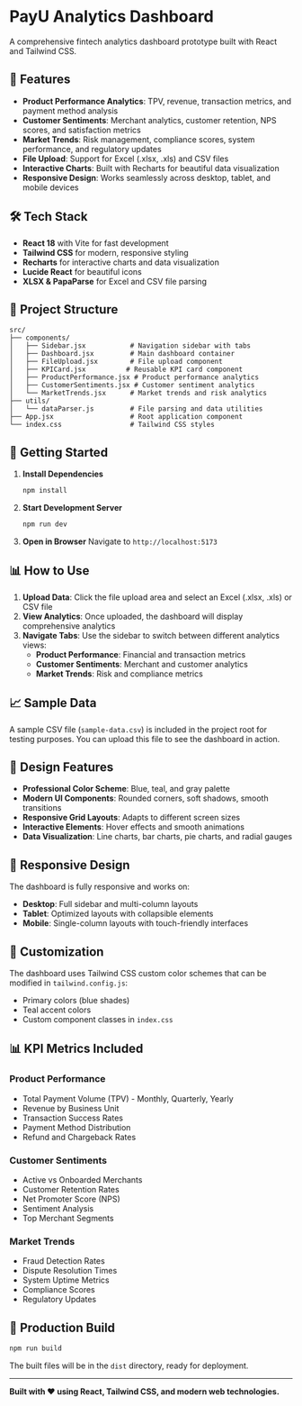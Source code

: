 # PayU Analytics Dashboard

A comprehensive fintech analytics dashboard prototype built with React and Tailwind CSS.

## 🚀 Features

- **Product Performance Analytics**: TPV, revenue, transaction metrics, and payment method analysis
- **Customer Sentiments**: Merchant analytics, customer retention, NPS scores, and satisfaction metrics
- **Market Trends**: Risk management, compliance scores, system performance, and regulatory updates
- **File Upload**: Support for Excel (.xlsx, .xls) and CSV files
- **Interactive Charts**: Built with Recharts for beautiful data visualization
- **Responsive Design**: Works seamlessly across desktop, tablet, and mobile devices

## 🛠️ Tech Stack

- **React 18** with Vite for fast development
- **Tailwind CSS** for modern, responsive styling
- **Recharts** for interactive charts and data visualization
- **Lucide React** for beautiful icons
- **XLSX & PapaParse** for Excel and CSV file parsing

## 📁 Project Structure

```
src/
├── components/
│   ├── Sidebar.jsx           # Navigation sidebar with tabs
│   ├── Dashboard.jsx         # Main dashboard container
│   ├── FileUpload.jsx        # File upload component
│   ├── KPICard.jsx          # Reusable KPI card component
│   ├── ProductPerformance.jsx # Product performance analytics
│   ├── CustomerSentiments.jsx # Customer sentiment analytics
│   └── MarketTrends.jsx      # Market trends and risk analytics
├── utils/
│   └── dataParser.js         # File parsing and data utilities
├── App.jsx                   # Root application component
└── index.css                 # Tailwind CSS styles
```

## 🚀 Getting Started

1. **Install Dependencies**
   ```bash
   npm install
   ```

2. **Start Development Server**
   ```bash
   npm run dev
   ```

3. **Open in Browser**
   Navigate to `http://localhost:5173`

## 📊 How to Use

1. **Upload Data**: Click the file upload area and select an Excel (.xlsx, .xls) or CSV file
2. **View Analytics**: Once uploaded, the dashboard will display comprehensive analytics
3. **Navigate Tabs**: Use the sidebar to switch between different analytics views:
   - **Product Performance**: Financial and transaction metrics
   - **Customer Sentiments**: Merchant and customer analytics
   - **Market Trends**: Risk and compliance metrics

## 📈 Sample Data

A sample CSV file (`sample-data.csv`) is included in the project root for testing purposes. You can upload this file to see the dashboard in action.

## 🎨 Design Features

- **Professional Color Scheme**: Blue, teal, and gray palette
- **Modern UI Components**: Rounded corners, soft shadows, smooth transitions
- **Responsive Grid Layouts**: Adapts to different screen sizes
- **Interactive Elements**: Hover effects and smooth animations
- **Data Visualization**: Line charts, bar charts, pie charts, and radial gauges

## 📱 Responsive Design

The dashboard is fully responsive and works on:
- **Desktop**: Full sidebar and multi-column layouts
- **Tablet**: Optimized layouts with collapsible elements
- **Mobile**: Single-column layouts with touch-friendly interfaces

## 🔧 Customization

The dashboard uses Tailwind CSS custom color schemes that can be modified in `tailwind.config.js`:
- Primary colors (blue shades)
- Teal accent colors
- Custom component classes in `index.css`

## 📊 KPI Metrics Included

### Product Performance
- Total Payment Volume (TPV) - Monthly, Quarterly, Yearly
- Revenue by Business Unit
- Transaction Success Rates
- Payment Method Distribution
- Refund and Chargeback Rates

### Customer Sentiments
- Active vs Onboarded Merchants
- Customer Retention Rates
- Net Promoter Score (NPS)
- Sentiment Analysis
- Top Merchant Segments

### Market Trends
- Fraud Detection Rates
- Dispute Resolution Times
- System Uptime Metrics
- Compliance Scores
- Regulatory Updates

## 🚀 Production Build

```bash
npm run build
```

The built files will be in the `dist` directory, ready for deployment.

---

**Built with ❤️ using React, Tailwind CSS, and modern web technologies.**